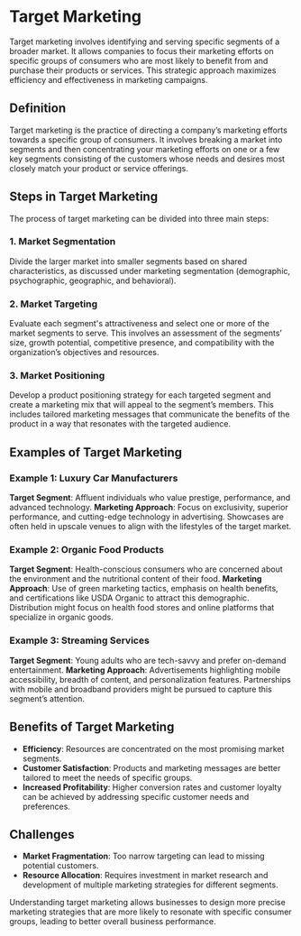 # Target Marketing

Target marketing involves identifying and serving specific segments of a broader market. It allows companies to focus their marketing efforts on specific groups of consumers who are most likely to benefit from and purchase their products or services. This strategic approach maximizes efficiency and effectiveness in marketing campaigns.

## Definition
Target marketing is the practice of directing a company’s marketing efforts towards a specific group of consumers. It involves breaking a market into segments and then concentrating your marketing efforts on one or a few key segments consisting of the customers whose needs and desires most closely match your product or service offerings.

## Steps in Target Marketing
The process of target marketing can be divided into three main steps:

### 1. Market Segmentation
Divide the larger market into smaller segments based on shared characteristics, as discussed under marketing segmentation (demographic, psychographic, geographic, and behavioral).

### 2. Market Targeting
Evaluate each segment's attractiveness and select one or more of the market segments to serve. This involves an assessment of the segments’ size, growth potential, competitive presence, and compatibility with the organization’s objectives and resources.

### 3. Market Positioning
Develop a product positioning strategy for each targeted segment and create a marketing mix that will appeal to the segment’s members. This includes tailored marketing messages that communicate the benefits of the product in a way that resonates with the targeted audience.

## Examples of Target Marketing

### Example 1: Luxury Car Manufacturers
**Target Segment**: Affluent individuals who value prestige, performance, and advanced technology.
**Marketing Approach**: Focus on exclusivity, superior performance, and cutting-edge technology in advertising. Showcases are often held in upscale venues to align with the lifestyles of the target market.

### Example 2: Organic Food Products
**Target Segment**: Health-conscious consumers who are concerned about the environment and the nutritional content of their food.
**Marketing Approach**: Use of green marketing tactics, emphasis on health benefits, and certifications like USDA Organic to attract this demographic. Distribution might focus on health food stores and online platforms that specialize in organic goods.

### Example 3: Streaming Services
**Target Segment**: Young adults who are tech-savvy and prefer on-demand entertainment.
**Marketing Approach**: Advertisements highlighting mobile accessibility, breadth of content, and personalization features. Partnerships with mobile and broadband providers might be pursued to capture this segment’s attention.

## Benefits of Target Marketing
- **Efficiency**: Resources are concentrated on the most promising market segments.
- **Customer Satisfaction**: Products and marketing messages are better tailored to meet the needs of specific groups.
- **Increased Profitability**: Higher conversion rates and customer loyalty can be achieved by addressing specific customer needs and preferences.

## Challenges
- **Market Fragmentation**: Too narrow targeting can lead to missing potential customers.
- **Resource Allocation**: Requires investment in market research and development of multiple marketing strategies for different segments.

Understanding target marketing allows businesses to design more precise marketing strategies that are more likely to resonate with specific consumer groups, leading to better overall business performance.
